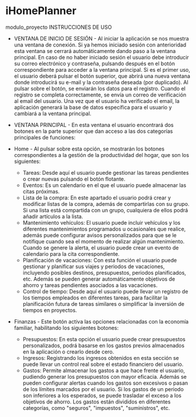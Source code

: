 # iHomePlanner
modulo_proyecto
INSTRUCCIONES DE USO
- VENTANA DE INICIO DE SESIÓN -
Al iniciar la aplicación se nos muestra una ventana de conexión. Si ya hemos iniciado sesión con anterioridad esta ventana se cerrará automáticamente dando paso a la
ventana principal. En caso de no haber iniciado sesión el usuario debe introducir su correo electrónico y contraseña, pulsando después en el botón correspondiente
para acceder a la ventana principal.
Si es el primer uso, el usuario deberá pulsar el botón superior, que abrirá una nueva ventana donde introducirá su e-mail y la contraseña deseada (por duplicado). Al 
pulsar sobre el botón, se enviarán los datos para el registro. Cuando el registro se completa correctamente, se envía un correo de verificación al email del usuario.
Una vez que el usuario ha verificado el email, la aplicación generará la base de datos específica para el usuario y cambiará a la ventana principal.
- VENTANA PRINCIPAL -
En esta ventana el usuario encontrará dos botones en la parte superior que dan acceso a las dos categorías principales de funciones: 

- Home - Al pulsar sobre esta opción, se mostrarán los botones correspondientes a la gestión de la productividad del hogar, que son los siguientes:
    - Tareas: Desde aquí el usuario puede gestionar las tareas pendientes o crear nuevas pulsando el botón flotante.
    - Eventos: Es un calendario en el que el usuario puede almacenar las citas próximas.
    - Lista de la compra: En este apartado el usuario podrá crear y modificar listas de la compra, además de compartirlas con su grupo. Si una lista está compartida
        con un grupo, cualquiera de ellos podrá añadir artículos a la lista.
    - Mantenimiento vehículos: El usuario puede incluir vehículos y los diferentes mantenimientos programados u ocasionales que realice, además puede configurar avisos
        personalizados para que se le notifique cuando sea el momento de realizar algún mantenimiento. Cuando se genere la alerta, el usuario puede crear un evento de 
        calendario para la cita correspondiente.
    - Planificación de vacaciones: Con esta función el usuario puede gestionar y planificar sus viajes y periodos de vacaciones, incluyendo posibles destinos, presupuestos,
        periodos planificados, etc. Además se pueden generar automáticamente objetivos de ahorro y tareas pendientes asociados a las vacaciones.
    - Control de tiempo: Desde aquí el usuario puede llevar un registro de los tiempos empleados en diferentes tareas, para facilitar la planificación futura de tareas
        similares o simplificar la inversión de tiempos en proyectos.
- Finanzas - Este botón activa las opciones relacionadas con la economía familiar, habilitando los siguientes botones:
    - Presupuestos: En esta opción el usuario puede crear presupuestos personalizados, podrá basarse en los gastos previos almacenados en la aplicación o crearlo desde cero.
    - Ingresos: Registrando los ingresos obtenidos en esta sección se puede llevar un control real sobre el estado financiero del usuario.
    - Gastos: Permite almacenar los gastos a que hace frente el usuario, pudiendo generar los presupuestos con mayor eficacia. Además se pueden configurar alertas cuando
        los gastos son excesivos o pasan de los límites marcados por el usuario. Si los gastos de un periodo son inferiores a los esperados, se puede trasladar el exceso a
        los objetivos de ahorro. Los gastos están divididos en diferentes categorías, como "seguros", "impuestos", "suministros", etc.
